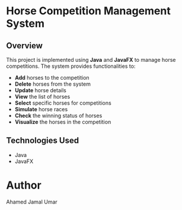 # Horse Competition Management System  

## Overview  
This project is implemented using **Java** and **JavaFX** to manage horse competitions. The system provides functionalities to:  

- **Add** horses to the competition  
- **Delete** horses from the system  
- **Update** horse details  
- **View** the list of horses  
- **Select** specific horses for competitions  
- **Simulate** horse races  
- **Check** the winning status of horses  
- **Visualize** the horses in the competition  

## Technologies Used  
- Java  
- JavaFX

# Author
Ahamed Jamal Umar
